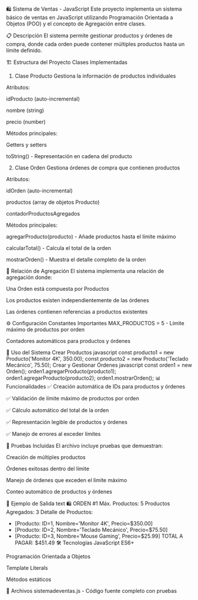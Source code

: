 🛍️ Sistema de Ventas - JavaScript
Este proyecto implementa un sistema básico de ventas en JavaScript utilizando Programación Orientada a Objetos (POO) y el concepto de Agregación entre clases.

📋 Descripción
El sistema permite gestionar productos y órdenes de compra, donde cada orden puede contener múltiples productos hasta un límite definido.

🏗️ Estructura del Proyecto
Clases Implementadas
1. Clase Producto
Gestiona la información de productos individuales

Atributos:

idProducto (auto-incremental)

nombre (string)

precio (number)

Métodos principales:

Getters y setters

toString() - Representación en cadena del producto

2. Clase Orden
Gestiona órdenes de compra que contienen productos

Atributos:

idOrden (auto-incremental)

productos (array de objetos Producto)

contadorProductosAgregados

Métodos principales:

agregarProducto(producto) - Añade productos hasta el límite máximo

calcularTotal() - Calcula el total de la orden

mostrarOrden() - Muestra el detalle completo de la orden

🔗 Relación de Agregación
El sistema implementa una relación de agregación donde:

Una Orden está compuesta por Productos

Los productos existen independientemente de las órdenes

Las órdenes contienen referencias a productos existentes

⚙️ Configuración
Constantes Importantes
MAX_PRODUCTOS = 5 - Límite máximo de productos por orden

Contadores automáticos para productos y órdenes

🚀 Uso del Sistema
Crear Productos
javascript
const producto1 = new Producto('Monitor 4K', 350.00);
const producto2 = new Producto('Teclado Mecánico', 75.50);
Crear y Gestionar Órdenes
javascript
const orden1 = new Orden();
orden1.agregarProducto(producto1);
orden1.agregarProducto(producto2);
orden1.mostrarOrden();
📊 Funcionalidades
✅ Creación automática de IDs para productos y órdenes

✅ Validación de límite máximo de productos por orden

✅ Cálculo automático del total de la orden

✅ Representación legible de productos y órdenes

✅ Manejo de errores al exceder límites

🧪 Pruebas Incluidas
El archivo incluye pruebas que demuestran:

Creación de múltiples productos

Órdenes exitosas dentro del límite

Manejo de órdenes que exceden el límite máximo

Conteo automático de productos y órdenes

📝 Ejemplo de Salida
text
🛍️ ORDEN #1
Máx. Productos: 5
Productos Agregados: 3
Detalle de Productos:
  - [Producto: ID=1, Nombre='Monitor 4K', Precio=$350.00]
  - [Producto: ID=2, Nombre='Teclado Mecánico', Precio=$75.50]
  - [Producto: ID=3, Nombre='Mouse Gaming', Precio=$25.99]
TOTAL A PAGAR: $451.49
🛠️ Tecnologías
JavaScript ES6+

Programación Orientada a Objetos

Template Literals

Métodos estáticos

📁 Archivos
sistemadeventas.js - Código fuente completo con pruebas